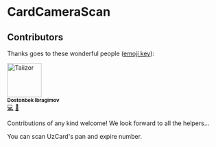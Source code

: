 # CardCameraScan


## Contributors

Thanks goes to these wonderful people ([emoji key](https://allcontributors.org/docs/en/emoji-key)):

<a href="https://github.com/DostonbekIbragimov">
			<img src="https://avatars.githubusercontent.com/u/55229080?v=4" width="80px;" alt="Taiizor"/>
			<br/>
			<sub>
				<b>Dostonbek Ibragimov</b>
			</sub>
		</a>
		<br/>
		 <a href="https://github.com/Smart-Soft-Development/CardCameraScan/commits?author=DostonbekIbragimov" title="Code">💻</a>
		<a href="http://www.DostonbekIbragimov.uz" title="Ideas & Planning, Feedback">👀</a>

Contributions of any kind welcome! We look forward to all the helpers...


You can scan UzCard's pan and expire number.
